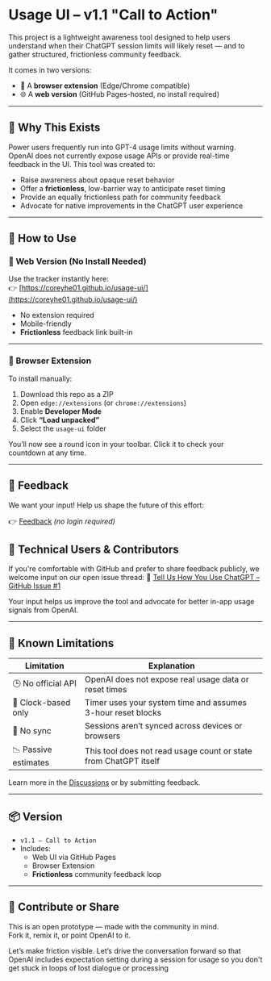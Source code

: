 # Usage UI – v1.1 "Call to Action"

This project is a lightweight awareness tool designed to help users understand when their ChatGPT session limits will likely reset — and to gather structured, frictionless community feedback.

It comes in two versions:
- 🧩 A **browser extension** (Edge/Chrome compatible)
- 🌐 A **web version** (GitHub Pages-hosted, no install required)

---

## 🌟 Why This Exists

Power users frequently run into GPT-4 usage limits without warning. OpenAI does not currently expose usage APIs or provide real-time feedback in the UI. This tool was created to:

- Raise awareness about opaque reset behavior
- Offer a **frictionless**, low-barrier way to anticipate reset timing
- Provide an equally frictionless path for community feedback
- Advocate for native improvements in the ChatGPT user experience

---

## 🚀 How to Use

### 🔹 Web Version (No Install Needed)
Use the tracker instantly here:  
👉 [https://coreyhe01.github.io/usage-ui/](https://coreyhe01.github.io/usage-ui/)

- No extension required
- Mobile-friendly
- **Frictionless** feedback link built-in

---

### 🔹 Browser Extension
To install manually:

1. Download this repo as a ZIP
2. Open `edge://extensions` (or `chrome://extensions`)
3. Enable **Developer Mode**
4. Click **“Load unpacked”**
5. Select the `usage-ui` folder

You’ll now see a round icon in your toolbar. Click it to check your countdown at any time.

---

## 💬 Feedback

We want your input! Help us shape the future of this effort:  

👉 [Feedback](https://forms.gle/vPqa4mkNFoY5ay2t7) *(no login required)*

## 🧠 Technical Users & Contributors
If you're comfortable with GitHub and prefer to share feedback publicly, we welcome input on our open issue thread:
📣 [Tell Us How You Use ChatGPT – GitHub Issue #1](https://github.com/coreyhe01/usage-ui/issues/1)

Your input helps us improve the tool and advocate for better in-app usage signals from OpenAI.

---

## 📎 Known Limitations

| Limitation | Explanation |
|------------|-------------|
| 🕒 No official API | OpenAI does not expose real usage data or reset times |
| 🧭 Clock-based only | Timer uses your system time and assumes 3-hour reset blocks |
| 🔄 No sync | Sessions aren’t synced across devices or browsers |
| 📉 Passive estimates | This tool does not read usage count or state from ChatGPT itself |

Learn more in the [Discussions](https://github.com/coreyhe01/usage-ui/discussions) or by submitting feedback.

---

## 📦 Version

- `v1.1 – Call to Action`
- Includes:  
  - Web UI via GitHub Pages  
  - Browser Extension  
  - **Frictionless** community feedback loop

---

## 👋 Contribute or Share

This is an open prototype — made with the community in mind.  
Fork it, remix it, or point OpenAI to it.

Let’s make friction visible. Let’s drive the conversation forward so that OpenAI includes expectation setting during a session for usage so you don't get stuck in loops of lost dialogue or processing
